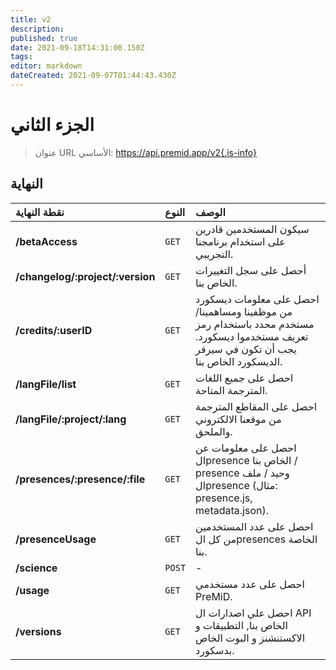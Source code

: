 ```yaml
---
title: v2
description:
published: true
date: 2021-09-18T14:31:00.150Z
tags:
editor: markdown
dateCreated: 2021-09-07T01:44:43.430Z
---
```


# الجزء الثاني

> عنوان URL الأساسي: https://api.premid.app/v2{.is-info}


## النهاية

<table>
  <thead>
    <tr>
      <th style="text-align:left">نقطة النهاية</th>
      <th style="text-align:left">النوع</th>
      <th style="text-align:left">الوصف</th>
    </tr>
  </thead>
  <tbody>
    <tr>
      <td style="text-align:left"><b>/betaAccess</b>
      </td>
      <td style="text-align:left"><code>GET</code></td>
      <td style="text-align:left">سيكون المستخدمين قادرين على استخدام برنامجنا التجريبي.</td>
    </tr>
    <tr>
      <td style="text-align:left"><b>/changelog/:project/:version</b>
      </td>
      <td style="text-align:left"><code>GET</code></td>
      <td style="text-align:left">أحصل على سجل التغييرات الخاص بنا.</td>
    </tr>
    <tr>
      <td style="text-align:left"><b>/credits/:userID</b>
      </td>
      <td style="text-align:left"><code>GET</code></td>
      <td style="text-align:left">احصل على معلومات ديسكورد من موظفينا ومساهمينا/مستخدم محدد باستخدام رمز تعريف مستخدموا ديسكورد. يجب أن تكون في سيرفر الديسكورد الخاص بنا.</td>
    </tr>
    <tr>
      <td style="text-align:left"><b>/langFile/list</b>
      </td>
      <td style="text-align:left"><code>GET</code></td>
      <td style="text-align:left">احصل على جميع اللغات المترجمة المتاحة.</td>
    </tr>
    <tr>
      <td style="text-align:left"><b>/langFile/:project/:lang</b>
      </td>
      <td style="text-align:left"><code>GET</code></td>
      <td style="text-align:left">احصل على المقاطع المترجمة من موقعنا الالكتروني والملحق.</td>
    </tr>
    <tr>
      <td style="text-align:left"><b>/presences/:presence/:file</b>
      </td>
      <td style="text-align:left"><code>GET</code></td>
      <td style="text-align:left">احصل على معلومات عن الpresence الخاص بنا / presence وحيد / ملف الpresence (مثال: presence.js, metadata.json).</td>
    </tr>
    <tr>
      <td style="text-align:left"><b>/presenceUsage</b>
      </td>
      <td style="text-align:left"><code>GET</code></td>
      <td style="text-align:left">احصل على عدد المستخدمين من كل الpresences الخاصة بنا.</td>
    </tr>
    <tr>
      <td style="text-align:left"><b>/science</b>
      </td>
      <td style="text-align:left"><code>POST</code></td>
      <td style="text-align:left">-</td>
    </tr>
    <tr>
      <td style="text-align:left"><b>/usage</b>
      </td>
      <td style="text-align:left"><code>GET</code></td>
      <td style="text-align:left">احصل على عدد مستخدمي PreMiD.</td>
    </tr>
    <tr>
      <td style="text-align:left"><b>/versions</b>
      </td>
      <td style="text-align:left"><code>GET</code></td>
      <td style="text-align:left">احصل علي اصدارات ال API الخاص بنا, التطبيقات و الاكستنشنز و البوت الخاص بدسكورد.</td>
    </tr>
  </tbody>
</table>

